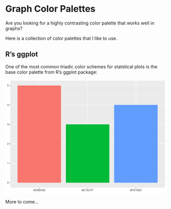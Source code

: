 Graph Color Palettes
====================

Are you looking for a highly contrasting color palette that works well
in graphs?

Here is a collection of color palettes that I like to use.

R’s ggplot
----------

One of the most common triadic color schemes for statstical plots is the
base color palette from R’s ggplot package:

<img src="ggplotStandard3.pdf"/>

More to come…
